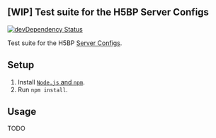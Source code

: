 ## [WIP] Test suite for the H5BP Server Configs

[![devDependency Status](https://david-dm.org/h5bp/server-configs-test/dev-status.svg)](https://david-dm.org/h5bp/server-configs-test#info=devDependencies)

Test suite for the H5BP [Server Configs](https://github.com/h5bp/server-configs).

## Setup

1. Install [`Node.js` and `npm`](http://nodejs.org/download/).
2. Run `npm install`.

## Usage

TODO
